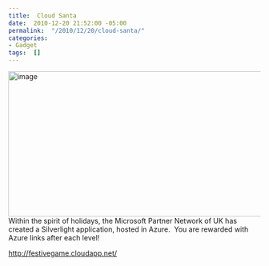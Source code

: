 ```yaml
---
title:  Cloud Santa
date:  2010-12-20 21:52:00 -05:00
permalink:  "/2010/12/20/cloud-santa/"
categories:
- Gadget
tags:  []
---
```

<p><a href="http://festivegame.cloudapp.net/"><img style="border-bottom:0;border-left:0;display:block;float:none;margin-left:auto;border-top:0;margin-right:auto;border-right:0;" title="image" border="0" alt="image" src="http://vincentlauzon.files.wordpress.com/2010/12/image1.png" width="524" height="291" /></a> Within the spirit of holidays, the Microsoft Partner Network of UK has created a Silverlight application, hosted in Azure.&#160; You are rewarded with Azure links after each level!</p>  <p><a title="http://festivegame.cloudapp.net/" href="http://festivegame.cloudapp.net/">http://festivegame.cloudapp.net/</a></p>